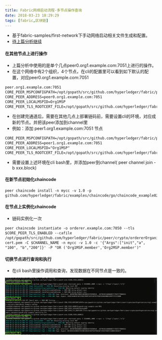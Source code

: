 ```yaml
---
title: Fabric网络启动流程-多节点操作查询
date: 2018-03-23 18:29:29
tags: [fabric,区块链]
---
```



- 基于fabric-samples/first-network下手动网络启动相关文件生成和配置。
- [待上篇分析继续](https://zhulg.github.io/2018/03/13/fabric%E7%BD%91%E7%BB%9C%E5%90%AF%E5%8A%A8%E6%B5%81%E7%A8%8B-%E5%88%86%E6%AD%A5%E5%88%86%E6%9E%90/#more)

#### 在其他节点上进行操作
- 上篇分析中使用的是单个几点peer0.org1.example.com:7051上进行的操作。
- 在这个网络中有2个组织，4个节点，在cli的配置里可以看到如下默认的配置，对应peer0.org1.example.com:7051

<!-- more -->

```
peer.org1.example.com:7051
CORE_PEER_MSPCONFIGPATH=/opt/gopath/src/github.com/hyperledger/fabric/peer/crypto/peerOrganizations/org1.example.com/users/Admin@org1.example.com/msp
CORE_PEER_ADDRESS=peer0.org1.example.com:7051
CORE_PEER_LOCALMSPID=Org1MSP
CORE_PEER_TLS_ROOTCERT_FILE=/opt/gopath/src/github.com/hyperledger/fabric/peer/crypto/peerOrganizations/org1.example.com/peers/peer0.org1.example.com/tls/ca.crt

```
- 在创建完通道后，需要在其他几点上部署链码前，需要设置cli的环境，对应成新的节点。并把该peer添加到channel里
- 例如：添加 peer1.org1.example.com:7051 节点

```
CORE_PEER_MSPCONFIGPATH=/opt/gopath/src/github.com/hyperledger/fabric/peer/crypto/peerOrganizations/org1.example.com/users/Admin@org1.example.com/msp
CORE_PEER_ADDRESS=peer1.org1.example.com:7051
CORE_PEER_LOCALMSPID="Org1MSP"
CORE_PEER_TLS_ROOTCERT_FILE=/opt/gopath/src/github.com/hyperledger/fabric/peer/crypto/peerOrganizations/org1.example.com/peers/peer1.org1.example.com/tls/ca.crt

```
- 需要设置上述环境在cli bash里，并添加peer到channel( peer channel join -b xxx.block)

#### 在新节点初始化chaincode

```
peer chaincode install -n mycc -v 1.0 -p github.com/hyperledger/fabric/examples/chaincode/go/chaincode_example02

```

#### 在节点上实例化chaincode

- 链码实例化一次

```
peer chaincode instantiate -o orderer.example.com:7050 --tls $CORE_PEER_TLS_ENABLED --cafile /opt/gopath/src/github.com/hyperledger/fabric/peer/crypto/ordererOrganizations/example.com/orderers/orderer.example.com/msp/tlscacerts/tlsca.example.com-cert.pem -C $CHANNEL_NAME -n mycc -v 1.0 -c '{"Args":["init","a", "100", "b","200"]}' -P "OR ('Org1MSP.member','Org2MSP.member')"

```

#### 切换节点进行查询和执行
- 在cli bash里操作调用和查询，发现数据在不同节点是一致的。

 ![](https://raw.githubusercontent.com/zhulg/allpic/master/fabric_network2.png)

